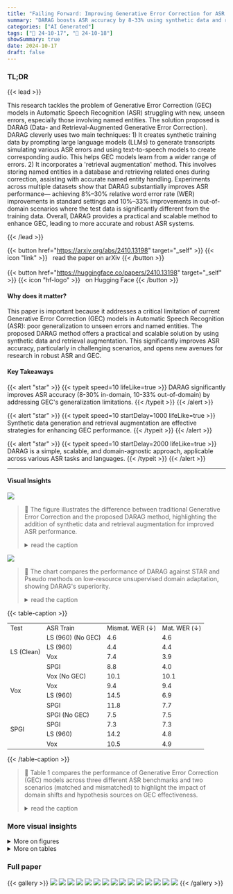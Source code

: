 ```yaml
---
title: "Failing Forward: Improving Generative Error Correction for ASR with Synthetic Data and Retrieval Augmentation"
summary: "DARAG boosts ASR accuracy by 8-33% using synthetic data and retrieval augmentation to improve Generative Error Correction, overcoming limitations of traditional GEC models."
categories: ["AI Generated"]
tags: ["🔖 24-10-17", "🤗 24-10-18"]
showSummary: true
date: 2024-10-17
draft: false
---
```


### TL;DR


{{< lead >}}

This research tackles the problem of Generative Error Correction (GEC) models in Automatic Speech Recognition (ASR) struggling with new, unseen errors, especially those involving named entities.  The solution proposed is DARAG (Data- and Retrieval-Augmented Generative Error Correction). DARAG cleverly uses two main techniques: 1) It creates synthetic training data by prompting large language models (LLMs) to generate transcripts simulating various ASR errors and using text-to-speech models to create corresponding audio. This helps GEC models learn from a wider range of errors. 2) It incorporates a 'retrieval augmentation' method.  This involves storing named entities in a database and retrieving related ones during correction, assisting with accurate named entity handling. Experiments across multiple datasets show that DARAG substantially improves ASR performance— achieving 8%–30% relative word error rate (WER) improvements in standard settings and 10%–33% improvements in out-of-domain scenarios where the test data is significantly different from the training data.  Overall, DARAG provides a practical and scalable method to enhance GEC, leading to more accurate and robust ASR systems.

{{< /lead >}}


{{< button href="https://arxiv.org/abs/2410.13198" target="_self" >}}
{{< icon "link" >}} &nbsp; read the paper on arXiv
{{< /button >}}
<br><br>
{{< button href="https://huggingface.co/papers/2410.13198" target="_self" >}}
{{< icon "hf-logo" >}} &nbsp; on Hugging Face
{{< /button >}}

#### Why does it matter?
This paper is important because it addresses a critical limitation of current Generative Error Correction (GEC) models in Automatic Speech Recognition (ASR): poor generalization to unseen errors and named entities.  The proposed DARAG method offers a practical and scalable solution by using synthetic data and retrieval augmentation. This significantly improves ASR accuracy, particularly in challenging scenarios, and opens new avenues for research in robust ASR and GEC.
#### Key Takeaways

{{< alert "star" >}}
{{< typeit speed=10 lifeLike=true >}} DARAG significantly improves ASR accuracy (8-30% in-domain, 10-33% out-of-domain) by addressing GEC's generalization limitations. {{< /typeit >}}
{{< /alert >}}

{{< alert "star" >}}
{{< typeit speed=10 startDelay=1000 lifeLike=true >}} Synthetic data generation and retrieval augmentation are effective strategies for enhancing GEC performance. {{< /typeit >}}
{{< /alert >}}

{{< alert "star" >}}
{{< typeit speed=10 startDelay=2000 lifeLike=true >}} DARAG is a simple, scalable, and domain-agnostic approach, applicable across various ASR tasks and languages. {{< /typeit >}}
{{< /alert >}}

------
#### Visual Insights



![](figures/figures_1_0.png)

> 🔼 The figure illustrates the difference between traditional Generative Error Correction and the proposed DARAG method, highlighting the addition of synthetic data and retrieval augmentation for improved ASR performance.
> <details>
> <summary>read the caption</summary>
> Figure 1: Comparison of traditional GEC and DARAG. We augment the training dataset with synthetic data generated using our algorithm and named entities retrieved from a datastore to improve in-domain and out-of-domain ASR.
> </details>





![](charts/charts_8_0.png)

> 🔼 The chart compares the performance of DARAG against STAR and Pseudo methods on low-resource unsupervised domain adaptation, showing DARAG's superiority.
> <details>
> <summary>read the caption</summary>
> Figure 3: Comparison of DARAG with other methods on low-resource source-free UDA (LS → Vox). DARAG outperforms other methods with significant improvements.
> </details>





{{< table-caption >}}
<br><table id='6' style='font-size:14px'><tr><td>Test</td><td>ASR Train</td><td>Mismat. WER (↓)</td><td>Mat. WER (↓)</td></tr><tr><td rowspan="4">LS (Clean)</td><td>LS (960) (No GEC)</td><td>4.6</td><td>4.6</td></tr><tr><td>LS (960)</td><td>4.4</td><td>4.4</td></tr><tr><td>Vox</td><td>7.4</td><td>3.9</td></tr><tr><td>SPGI</td><td>8.8</td><td>4.0</td></tr><tr><td rowspan="4">Vox</td><td>Vox (No GEC)</td><td>10.1</td><td>10.1</td></tr><tr><td>Vox</td><td>9.4</td><td>9.4</td></tr><tr><td>LS (960)</td><td>14.5</td><td>6.9</td></tr><tr><td>SPGI</td><td>11.8</td><td>7.7</td></tr><tr><td rowspan="4">SPGI</td><td>SPGI (No GEC)</td><td>7.5</td><td>7.5</td></tr><tr><td>SPGI</td><td>7.3</td><td>7.3</td></tr><tr><td>LS (960)</td><td>14.2</td><td>4.8</td></tr><tr><td>Vox</td><td>10.5</td><td>4.9</td></tr></table>{{< /table-caption >}}

> 🔼 Table 1 compares the performance of Generative Error Correction (GEC) models across three different ASR benchmarks and two scenarios (matched and mismatched) to highlight the impact of domain shifts and hypothesis sources on GEC effectiveness.
> <details>
> <summary>read the caption</summary>
> Table 1: Performance comparison of GEC across three different ASR benchmarks from three different domains. We evaluate and compare across two scenarios: (i) Matched Scenario: In this case, the hypotheses-transcription pairs for training our GEC model are derived from the Train split of the Test dataset (and not from the dataset the ASR model is trained on) (ii) Mismatched Scenario: In this case, the hypotheses-transcription pairs are derived from the same dataset the ASR model is trained on. We show that (a) For domain shifts, i.e., in cases where both the hypotheses and the ASR training dataset are from a domain different from the test, GEC leads to little to no improvement, and (b) For in-domain scenarios where only the hypotheses are derived from the same domain as the test, employing an ASR model trained on a different domain to derive the hypothesis boosts performance.
> </details>



### More visual insights

<details>
<summary>More on figures
</summary>


![](figures/figures_1_1.png)

> 🔼 The figure compares traditional generative error correction (GEC) with the proposed DARAG method, highlighting the addition of synthetic data and named entity retrieval for improved performance.
> <details>
> <summary>read the caption</summary>
> Figure 1: Comparison of traditional GEC and DARAG. We augment the training dataset with synthetic data generated using our algorithm and named entities retrieved from a datastore to improve in-domain and out-of-domain ASR.
> </details>



![](figures/figures_5_0.png)

> 🔼 The figure illustrates the DARAG framework, showing how synthetic data is generated and used to augment the training data, and how retrieval augmentation is used to improve named entity correction.
> <details>
> <summary>read the caption</summary>
> Figure 2: Illustration of DARAG. ① We generate synthetic data with LLMs and TTS models that are then used to generate hypotheses with diverse errors consistent with the types the ASR model generates on the test set. ② We extract the NEs and store them in a datastore. During training, for every instance, we retrieve the top-k most similar NEs to the best hypothesis and use it to construct an instruction-response pair. Note that in OOD settings we only assume the availability of only a few unsupervised speech samples in the original train set and pseudo-transcripts for prompting are generated using the in-domain ASR model.
> </details>



![](figures/figures_5_1.png)

> 🔼 The figure illustrates the DARAG framework, showing how synthetic data generation and retrieval augmentation are used to improve generative error correction for ASR.
> <details>
> <summary>read the caption</summary>
> Figure 2: Illustration of DARAG. ① We generate synthetic data with LLMs and TTS models that are then used to generate hypotheses with diverse errors consistent with the types the ASR model generates on the test set. ② We extract the NEs and store them in a datastore. During training, for every instance, we retrieve the top-k most similar NEs to the best hypothesis and use it to construct an instruction-response pair. Note that in OOD settings we only assume the availability of only a few unsupervised speech samples in the original train set and pseudo-transcripts for prompting are generated using the in-domain ASR model.
> </details>



![](figures/figures_5_2.png)

> 🔼 The figure illustrates the proposed DARAG framework, showing how synthetic data generation and retrieval augmentation improve generative error correction for ASR.
> <details>
> <summary>read the caption</summary>
> Figure 2: Illustration of DARAG. ① We generate synthetic data with LLMs and TTS models that are then used to generate hypotheses with diverse errors consistent with the types the ASR model generates on the test set. ② We extract the NEs and store them in a datastore. During training, for every instance, we retrieve the top-k most similar NEs to the best hypothesis and use it to construct an instruction-response pair. Note that in OOD settings we only assume the availability of only a few unsupervised speech samples in the original train set and pseudo-transcripts for prompting are generated using the in-domain ASR model.
> </details>



</details>




<details>
<summary>More on tables
</summary>


{{< table-caption >}}
<br><table id='6' style='font-size:14px'><tr><td>Test</td><td>ASR Train</td><td>Mismat. F1 (↑)</td><td>Mat. F1 (↑)</td></tr><tr><td rowspan="4">Vox</td><td>Vox (No GEC)</td><td>87.8</td><td>87.8</td></tr><tr><td>Vox</td><td>87.8</td><td>87.8</td></tr><tr><td>LS (960)</td><td>80.9</td><td>83.2</td></tr><tr><td>SPGI</td><td>81.4</td><td>84.0</td></tr></table>{{< /table-caption >}}
> 🔼 {{ table.description }}
> <details>
> <summary>read the caption</summary>
> {{ table.caption }}
> </details>


> Table 1 compares the performance of generative error correction (GEC) models across three different ASR benchmarks and two scenarios (matched and mismatched) to show the impact of domain shifts on GEC performance.


{{< table-caption >}}
<table id='0' style='font-size:16px'><tr><td>Test</td><td>Method</td><td>OOD F1 (↑)</td><td>ID F1 (↑)</td></tr><tr><td rowspan="6">Vox</td><td>Baseline</td><td>79.5</td><td>87.8</td></tr><tr><td>+GEC</td><td>80.9</td><td>87.8</td></tr><tr><td>+DARAG</td><td>82.3</td><td>90.0</td></tr><tr><td>+synth. NE</td><td>82.8</td><td>92.3</td></tr><tr><td>+DARAG w/ ID NE</td><td>89.9</td><td>-</td></tr><tr><td>+synth. NE</td><td>90.7</td><td>-</td></tr><tr><td rowspan="6">LS (Other)</td><td>Baseline</td><td>82.5</td><td>93.2</td></tr><tr><td>+GEC</td><td>82.0</td><td>93.5</td></tr><tr><td>+DARAG</td><td>83.1</td><td>96.0</td></tr><tr><td>+synth. NE</td><td>84.9</td><td>96.4</td></tr><tr><td>+DARAG w/ ID NE</td><td>93.1</td><td>、</td></tr><tr><td>+synth. NE</td><td>93.4</td><td>-</td></tr></table>{{< /table-caption >}}
> 🔼 {{ table.description }}
> <details>
> <summary>read the caption</summary>
> {{ table.caption }}
> </details>


> Table 3 compares the performance of DARAG against various baseline and ablation models across five datasets, reporting word error rates (WER) for both in-domain and out-of-domain settings and showing the improvements achieved by DARAG.


{{< table-caption >}}
<br><table id='8' style='font-size:14px'><tr><td>Test</td><td>Method</td><td>ASR Train</td><td>GEC Train</td><td>WER (↓)</td></tr><tr><td rowspan="10">Vox</td><td>Baseline</td><td>Vox</td><td>-</td><td>10.1</td></tr><tr><td>+DARAG</td><td>Vox</td><td>Vox</td><td>8.6</td></tr><tr><td>Baseline</td><td>LS</td><td>-</td><td>14.9</td></tr><tr><td>Baseline</td><td>LS + Vox</td><td>-</td><td>10.3</td></tr><tr><td>+DARAG</td><td>LS</td><td>LS</td><td>10.0</td></tr><tr><td>+DARAG</td><td>LS</td><td>Vox</td><td>6.9</td></tr><tr><td>Baseline</td><td>TED</td><td>-</td><td>17.0</td></tr><tr><td>Baseline</td><td>TED + Vox</td><td>-</td><td>10.0</td></tr><tr><td>+DARAG</td><td>TED</td><td>TED</td><td>14.4</td></tr><tr><td>+DARAG</td><td>TED</td><td>Vox</td><td>7.5</td></tr><tr><td rowspan="10">SPGI</td><td>Baseline</td><td>SPGI</td><td>-</td><td>7.5</td></tr><tr><td>+DARAG</td><td>SPGI</td><td>SPGI</td><td>5.2</td></tr><tr><td>Baseline</td><td>LS</td><td>-</td><td>13.3</td></tr><tr><td>Baseline</td><td>LS + SPGI</td><td>-</td><td>7.7</td></tr><tr><td>+DARAG</td><td>LS</td><td>LS</td><td>12.0</td></tr><tr><td>+DARAG</td><td>LS</td><td>SPGI</td><td>4.8</td></tr><tr><td>Baseline</td><td>TED</td><td>-</td><td>17.7</td></tr><tr><td>Baseline</td><td>TED + SPGI</td><td>-</td><td>7.9</td></tr><tr><td>+DARAG</td><td>TED</td><td>TED</td><td>13.9</td></tr><tr><td>+DARAG</td><td>TED</td><td>SPGI</td><td>5.0</td></tr></table>{{< /table-caption >}}
> 🔼 {{ table.description }}
> <details>
> <summary>read the caption</summary>
> {{ table.caption }}
> </details>


> This table compares the word error rate (WER) achieved by DARAG and other methods across various in-domain and out-of-domain settings on five benchmark datasets.


{{< table-caption >}}
<table id='0' style='font-size:20px'><tr><td>Dataset</td><td>Similarity</td><td>BLEU</td></tr><tr><td>LS</td><td>0.32</td><td>0.12</td></tr><tr><td>Vox</td><td>0.29</td><td>0.10</td></tr><tr><td>SPGI</td><td>0.25</td><td>0.06</td></tr><tr><td>Giga</td><td>0.22</td><td>0.13</td></tr><tr><td>TED</td><td>0.26</td><td>0.14</td></tr></table>{{< /table-caption >}}
> 🔼 {{ table.description }}
> <details>
> <summary>read the caption</summary>
> {{ table.caption }}
> </details>


> Table 3 compares the word error rates (WER) of DARAG and several baseline methods across various in-domain and out-of-domain settings on five benchmark ASR datasets, highlighting DARAG's superior performance.


{{< table-caption >}}
<table id='3' style='font-size:14px'><tr><td>Test</td><td>Method</td><td>Train</td><td>WER (↓)</td></tr><tr><td rowspan="6">Vox</td><td>Baseline</td><td>Vox</td><td>10.1</td></tr><tr><td>+DARAG</td><td>Vox</td><td>8.6</td></tr><tr><td>+DARAG w/o Voice Cloning</td><td>Vox</td><td>8.8</td></tr><tr><td>Baseline</td><td>LS</td><td>14.9</td></tr><tr><td>+DARAG</td><td>LS</td><td>10.0</td></tr><tr><td>+DARAG w/o Voice Cloning</td><td>LS</td><td>12.2</td></tr><tr><td rowspan="6">LS (Other)</td><td>Baseline</td><td>LS</td><td>8.4</td></tr><tr><td>+DARAG</td><td>LS</td><td>6.4</td></tr><tr><td>+DARAG w/o Voice Cloning</td><td>LS</td><td>7.3</td></tr><tr><td>Baseline</td><td>Vox</td><td>13.7</td></tr><tr><td>+DARAG</td><td>Vox</td><td>11.9</td></tr><tr><td>+DARAG w/o Voice Cloning</td><td>Vox</td><td>14.5</td></tr></table>{{< /table-caption >}}
> 🔼 {{ table.description }}
> <details>
> <summary>read the caption</summary>
> {{ table.caption }}
> </details>


> Table 7 compares the performance of DARAG in both ID and OOD scenarios, with and without voice cloning, showing that voice cloning is crucial for generating augmentations.


{{< table-caption >}}
<br><table id='10' style='font-size:14px'><tr><td>Test</td><td>Method</td><td>Train</td><td>OOD Adapt.</td><td>WER (↓)</td></tr><tr><td rowspan="5">Vox</td><td>Baseline</td><td>-</td><td>-</td><td>10.1</td></tr><tr><td>+DARAG</td><td>Vox</td><td>-</td><td>8.6</td></tr><tr><td>+DARAG</td><td>Vox</td><td>LS</td><td>8.9</td></tr><tr><td>+DARAG</td><td>Vox</td><td>SPGI</td><td>9.0</td></tr><tr><td>+DARAG</td><td>Vox</td><td>TED</td><td>9.0</td></tr><tr><td rowspan="5">LS (Other)</td><td>Baseline</td><td>-</td><td>-</td><td>8.4</td></tr><tr><td>+DARAG</td><td>LS</td><td>-</td><td>6.4</td></tr><tr><td>+DARAG</td><td>LS</td><td>Vox</td><td>7.5</td></tr><tr><td>+DARAG</td><td>LS</td><td>SPGI</td><td>7.8</td></tr><tr><td>+DARAG</td><td>LS</td><td>TED</td><td>6.9</td></tr></table>{{< /table-caption >}}
> 🔼 {{ table.description }}
> <details>
> <summary>read the caption</summary>
> {{ table.caption }}
> </details>


> Table 8 shows the performance comparison of DARAG across different settings, demonstrating that even with added synthetic training data, DARAG maintains in-domain performance, and improvements in a specific domain only occur when augmentations match the domain's characteristics.


{{< table-caption >}}
<table id='13' style='font-size:18px'><tr><td>Test</td><td>k=1</td><td>k=2</td><td>k=5</td><td>k=7</td><td>k=9</td></tr><tr><td>Vox</td><td>87.8</td><td>88.7</td><td>90.0</td><td>87.9</td><td>87.8</td></tr><tr><td>LS (Other)</td><td>94.5</td><td>94.5</td><td>96.4</td><td>93.9</td><td>93.3</td></tr></table>{{< /table-caption >}}
> 🔼 {{ table.description }}
> <details>
> <summary>read the caption</summary>
> {{ table.caption }}
> </details>


> Table 4 compares the performance of DARAG and other methods on named entity (NE) transcription in both in-domain and out-of-domain settings, showing improvements with the use of synthetic data and a retrieval-augmented correction approach.


{{< table-caption >}}
<table id='17' style='font-size:16px'><tr><td>Test</td><td>10</td><td>50</td><td>100</td><td>500</td></tr><tr><td>Vox</td><td>15.2</td><td>11.3</td><td>10.0</td><td>9.5</td></tr><tr><td>SPGI</td><td>17.9</td><td>14.1</td><td>12.0</td><td>11.7</td></tr></table>{{< /table-caption >}}
> 🔼 {{ table.description }}
> <details>
> <summary>read the caption</summary>
> {{ table.caption }}
> </details>


> Table 10 shows the performance of DARAG on two out-of-domain settings using different values of the parameter nsmall, demonstrating that larger values lead to improved performance.


{{< table-caption >}}
<table id='1' style='font-size:14px'><tr><td>Test</td><td>0.5x</td><td>1x</td><td>2x</td><td>5x</td></tr><tr><td>Vox</td><td>13.1</td><td>10.0</td><td>9.6</td><td>9.7</td></tr><tr><td>SPGI</td><td>14.2</td><td>12.0</td><td>11.3</td><td>11.3</td></tr></table>{{< /table-caption >}}
> 🔼 {{ table.description }}
> <details>
> <summary>read the caption</summary>
> {{ table.caption }}
> </details>


> Table 11 presents the performance of DARAG on two out-of-domain settings with different scaling factors of synthetic data relative to the original training set size.


{{< table-caption >}}
<table id='0' style='font-size:16px'><tr><td>Dataset</td><td>Synthetic Transcripts</td></tr><tr><td>LibriSpeech LibriSpeech</td><td>the duke entered the grand hall as the musicians began playing a lively gavotte her highness attended the gala wearing the renowned emerald necklace from the royal collection</td></tr><tr><td>SPGI SPGI</td><td>Sarah, can we reassess the projected growth for the third quarter and adjust our targets accordingly? Our current expectation is to maintain a minimum margin of 40%, though market conditions may lead to some adjustments.</td></tr><tr><td>GigaSpeech GigaSpeech</td><td>please navigate to the settings page to update your api key and configure the callback url. she served as the vice chair of the european data protection board for three years before joining the united nations privacy task force.</td></tr><tr><td>VoxPopuli VoxPopuli</td><td>as the smoke cleared the battered zeppelin drifted slowly back towards the enemy's encampment yet i shall not yield to their demands but will defend my honor just as young frederick once did in times of great peril</td></tr><tr><td>TED TED</td><td>we are often overwhelmed by too many options and that can make even simple decisions difficult to navigate i must admit that my journey has had its ups and downs but in the end i found exactly what i was looking for</td></tr></table>{{< /table-caption >}}
> 🔼 {{ table.description }}
> <details>
> <summary>read the caption</summary>
> {{ table.caption }}
> </details>


> This table compares the performance of DARAG against several baseline methods across various in-domain and out-of-domain settings, showing the word error rate (WER) and highlighting the significant improvements achieved by DARAG.


{{< table-caption >}}
<table id='0' style='font-size:14px'><tr><td>Dataset</td><td>ASR Transcription</td><td>Traditional GEC</td><td>DARAG</td></tr><tr><td>LibriSpeech Other</td><td>how eye wish you could get me a coffee of that pitcher phillip laura said in treating lee</td><td>how i wish you could get me a coffee of that pitcher phillip laura said in treatingly</td><td>how i wish you could get me a copy of that picture philip laura said treatingly</td></tr><tr><td>LibriSpeech Other (OOD on Vox)</td><td>but she fixed up on a pitcher which she said she preferred too anything she had scene in the galley</td><td>but she fixed up on a pitcher which she said she preferred too anything she had scene in the galley</td><td>but she fixed upon a picture which she said she preferred to anything she had seen in the gallery</td></tr><tr><td>SPGI</td><td>and we expect once the Sharon Nation Credit gets taken care of, we're in a arrange where we will be managing in flows and out flows on a normal</td><td>and we expect once the Sharon Nation Credit gets taken care of, we're in a arrange where we will be managing in flows and out flows on a normal</td><td>and we expect once the Shared National Credit gets taken care of, we're in a range where we will be managing inflows and outflows on a normal</td></tr><tr><td>SPGI (OOD on Vox)</td><td>obviously, the confidence level on future and growing explo- ration in the Golf of Mexico, in South East Asia. So</td><td>obviously, the confidence level on future and growing explo- ration in the Golf of Mexico, in South East Asia. So</td><td>obviously, the confidence level on future and growing explo- ration in the Gulf of Mexico, in Southeast Asia. So</td></tr><tr><td>GigaSpeech</td><td>TRULY THE EIGHT WON- DER OF THE WORLD SEAN ELLIOT. THANK YOU SO MUCH.</td><td>TRULY THE EIGHT WON- DER OF THE WORLD SEAN ELLIOT. THANK YOU SO MUCH.</td><td>TRULY THE EIGHTH WON- DER OF THE WORLD SHAWN ELLIOTT · THANK YOU SO MUCH</td></tr><tr><td>GigaSpeech (OOD on Vox)</td><td>MICROSOFT FIRED BACK WITH ITS OWN SEARCH IN- JUN</td><td>MICROSOFT FIRED BACK WITH ITS OWN SEARCH IN- JUN</td><td>MICROSOFT FIRED BACK WITH ITS OWN SEARCH EN- GINE</td></tr><tr><td>VoxPopuli</td><td>we need mores sources we need mores pipes than one from rush ya</td><td>we need mores sources we need mores pipes than one from rush ya</td><td>we need more sources we need more pipes than one from russia</td></tr><tr><td>VoxPopuli (OOD on Lib- riSpeech)</td><td>may i in decay however that the protection of arbitration agree- ments should not limited the free circulation of judgments in the union</td><td>may i indicate however that the protection of arbitration agree- ments should not limited the free circulation of judgments in the union</td><td>may i indicate however that the protection of arbitration agree- ments should not limit the free circulation of judgements in the union</td></tr></table>{{< /table-caption >}}
> 🔼 {{ table.description }}
> <details>
> <summary>read the caption</summary>
> {{ table.caption }}
> </details>


> Table 13 qualitatively compares DARAG with traditional GEC, demonstrating DARAG's superior ability to accurately correct errors, particularly named entities, in both in-domain and out-of-domain settings.


</details>


### Full paper

{{< gallery >}}
<img src="paper_images/1.png" class="grid-w50 md:grid-w33 xl:grid-w25" />
<img src="paper_images/2.png" class="grid-w50 md:grid-w33 xl:grid-w25" />
<img src="paper_images/3.png" class="grid-w50 md:grid-w33 xl:grid-w25" />
<img src="paper_images/4.png" class="grid-w50 md:grid-w33 xl:grid-w25" />
<img src="paper_images/5.png" class="grid-w50 md:grid-w33 xl:grid-w25" />
<img src="paper_images/6.png" class="grid-w50 md:grid-w33 xl:grid-w25" />
<img src="paper_images/7.png" class="grid-w50 md:grid-w33 xl:grid-w25" />
<img src="paper_images/8.png" class="grid-w50 md:grid-w33 xl:grid-w25" />
<img src="paper_images/9.png" class="grid-w50 md:grid-w33 xl:grid-w25" />
<img src="paper_images/10.png" class="grid-w50 md:grid-w33 xl:grid-w25" />
<img src="paper_images/11.png" class="grid-w50 md:grid-w33 xl:grid-w25" />
<img src="paper_images/12.png" class="grid-w50 md:grid-w33 xl:grid-w25" />
<img src="paper_images/13.png" class="grid-w50 md:grid-w33 xl:grid-w25" />
<img src="paper_images/14.png" class="grid-w50 md:grid-w33 xl:grid-w25" />
<img src="paper_images/15.png" class="grid-w50 md:grid-w33 xl:grid-w25" />
{{< /gallery >}}